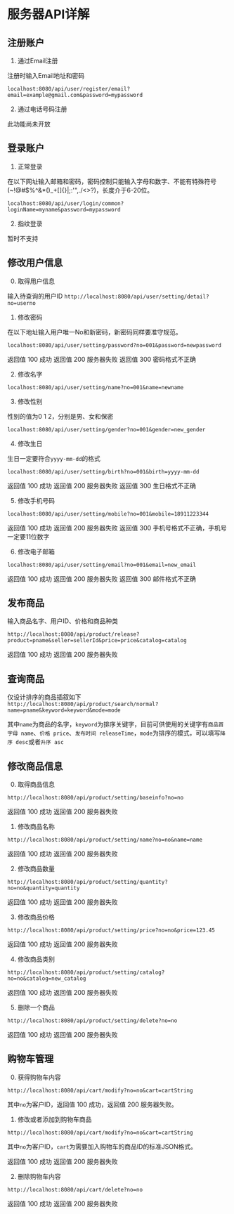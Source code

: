 # 服务器API详解

## 注册账户

1. 通过Email注册

注册时输入Email地址和密码

`
localhost:8080/api/user/register/email?email=example@gmail.com&password=mypassword
`

2. 通过电话号码注册

此功能尚未开放

## 登录账户

1. 正常登录

在以下网址输入邮箱和密码，密码控制只能输入字母和数字、不能有特殊符号(~!@#$%^&*()_+[]{}|\;:'",./<>?)，长度介于6-20位。

`
localhost:8080/api/user/login/common?loginName=myname&password=mypassword
`

2. 指纹登录

暂时不支持

## 修改用户信息

0. 取得用户信息

输入待查询的用户ID
`
http://localhost:8080/api/user/setting/detail?no=userno
`

1. 修改密码

在以下地址输入用户唯一No和新密码，新密码同样要准守规范。

`
localhost:8080/api/user/setting/password?no=001&password=newpassword
`

返回值 100 成功
返回值 200 服务器失败
返回值 300 密码格式不正确

2. 修改名字

`
localhost:8080/api/user/setting/name?no=001&name=newname
`

3. 修改性别

性别的值为0 1 2，分别是男、女和保密

`localhost:8080/api/user/setting/gender?no=001&gender=new_gender`

4. 修改生日

生日一定要符合`yyyy-mm-dd`的格式

`localhost:8080/api/user/setting/birth?no=001&birth=yyyy-mm-dd`

返回值 100 成功
返回值 200 服务器失败
返回值 300 生日格式不正确

5. 修改手机号码

`localhost:8080/api/user/setting/mobile?no=001&mobile=18911223344`

返回值 100 成功
返回值 200 服务器失败
返回值 300 手机号格式不正确，手机号一定要11位数字

6. 修改电子邮箱

`localhost:8080/api/user/setting/email?no=001&email=new_email`

返回值 100 成功
返回值 200 服务器失败
返回值 300 邮件格式不正确

## 发布商品

输入商品名字、用户ID、价格和商品种类

`
http://localhost:8080/api/product/release?product=pname&seller=sellerId&price=price&catalog=catalog
`

返回值 100 成功
返回值 200 服务器失败

## 查询商品

仅设计排序的商品插叙如下
`
http://localhost:8080/api/product/search/normal?name=pname&keyword=keyword&mode=mode
`

其中`name`为商品的名字，`keyword`为排序关键字，目前可供使用的关键字有`商品首字母 name`、`价格 price`、`发布时间 releaseTime`，`mode`为排序的模式，可以填写`降序 desc`或者`升序 asc`

## 修改商品信息

0. 取得商品信息

`http://localhost:8080/api/product/setting/baseinfo?no=no`

返回值 100 成功
返回值 200 服务器失败

1. 修改商品名称

`http://localhost:8080/api/product/setting/name?no=no&name=name`

返回值 100 成功
返回值 200 服务器失败

2. 修改商品数量

`http://localhost:8080/api/product/setting/quantity?no=no&quantity=quantity`

返回值 100 成功
返回值 200 服务器失败

3. 修改商品价格

`http://localhost:8080/api/product/setting/price?no=no&price=123.45`

返回值 100 成功
返回值 200 服务器失败

4. 修改商品类别

`http://localhost:8080/api/product/setting/catalog?no=no&catalog=new_catalog`

返回值 100 成功
返回值 200 服务器失败

5. 删除一个商品

`http://localhost:8080/api/product/setting/delete?no=no`

返回值 100 成功
返回值 200 服务器失败

## 购物车管理

0. 获得购物车内容

`
http://localhost:8080/api/cart/modify?no=no&cart=cartString
`

其中`no`为客户ID，返回值 100 成功，返回值 200 服务器失败。

1. 修改或者添加到购物车商品

`
http://localhost:8080/api/cart/modify?no=no&cart=cartString
`

其中`no`为客户ID，`cart`为需要加入购物车的商品ID的标准JSON格式。

返回值 100 成功
返回值 200 服务器失败

2. 删除购物车内容

`
http://localhost:8080/api/cart/delete?no=no
`

返回值 100 成功
返回值 200 服务器失败